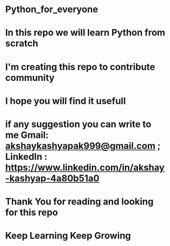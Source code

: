 # Python_for_everyone
# In this repo we will learn Python from scratch
# I'm creating this repo to contribute community
# I hope you will find it usefull 
# if any suggestion you can write to me Gmail: akshaykashyapak999@gmail.com ; LinkedIn : https://www.linkedin.com/in/akshay-kashyap-4a80b51a0
# Thank You for reading and looking for this repo
# Keep Learning Keep Growing
